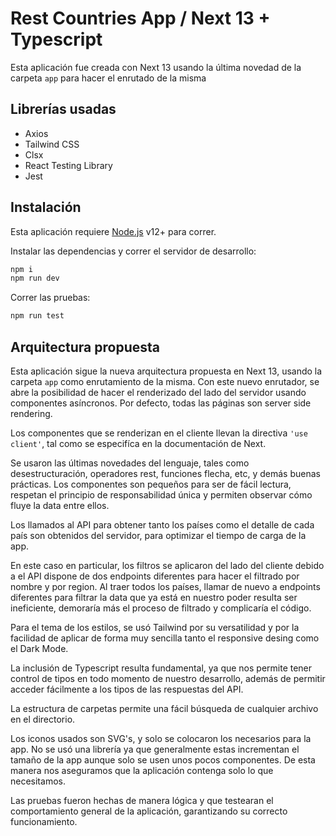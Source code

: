 # Rest Countries App / Next 13 + Typescript

Esta aplicación fue creada con Next 13 usando la última novedad de la carpeta `app` para hacer el enrutado de la misma

## Librerías usadas

- Axios
- Tailwind CSS
- Clsx
- React Testing Library
- Jest

## Instalación

Esta aplicación requiere [Node.js](https://nodejs.org/) v12+ para correr.

Instalar las dependencias y correr el servidor de desarrollo:

```sh
npm i
npm run dev
```

Correr las pruebas:

```sh
npm run test
```

## Arquitectura propuesta

Esta aplicación sigue la nueva arquitectura propuesta en Next 13, usando la carpeta `app` como enrutamiento de la misma. Con este nuevo enrutador, se abre la posibilidad de hacer el renderizado del lado del servidor usando componentes asíncronos. Por defecto, todas las páginas son server side rendering.

Los componentes que se renderizan en el cliente llevan la directiva `'use client'`, tal como se especifíca en la documentación de Next.

Se usaron las últimas novedades del lenguaje, tales como desestructuración, operadores rest, funciones flecha, etc, y demás buenas prácticas. Los componentes son pequeños para ser de fácil lectura, respetan el principio de responsabilidad única y permiten observar cómo fluye la data entre ellos.

Los llamados al API para obtener tanto los países como el detalle de cada país son obtenidos del servidor, para optimizar el tiempo de carga de la app.

En este caso en particular, los filtros se aplicaron del lado del cliente debido a el API dispone de dos endpoints diferentes para hacer el filtrado por nombre y por region. Al traer todos los países, llamar de nuevo a endpoints diferentes para filtrar la data que ya está en nuestro poder resulta ser ineficiente, demoraría más el proceso de filtrado y complicaría el código.

Para el tema de los estilos, se usó Tailwind por su versatilidad y por la facilidad de aplicar de forma muy sencilla tanto el responsive desing como el Dark Mode.

La inclusión de Typescript resulta fundamental, ya que nos permite tener control de tipos en todo momento de nuestro desarrollo, además de permitir acceder fácilmente a los tipos de las respuestas del API.

La estructura de carpetas permite una fácil búsqueda de cualquier archivo en el directorio.

Los iconos usados son SVG's, y solo se colocaron los necesarios para la app. No se usó una librería ya que generalmente estas incrementan el tamaño de la app aunque solo se usen unos pocos componentes. De esta manera nos aseguramos que la aplicación contenga solo lo que necesitamos.

Las pruebas fueron hechas de manera lógica y que testearan el comportamiento general de la aplicación, garantizando su correcto funcionamiento.
